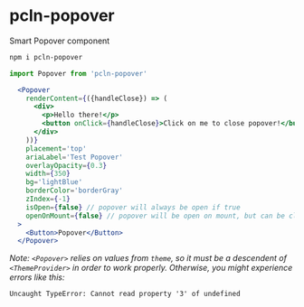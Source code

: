 # pcln-popover

Smart Popover component

```sh
npm i pcln-popover
```

```jsx
import Popover from 'pcln-popover'
```

```jsx
  <Popover
    renderContent={({handleClose}) => (
      <div>
        <p>Hello there!</p>
        <button onClick={handleClose}>Click on me to close popover!</button>
      </div>
    ))}
    placement='top'
    ariaLabel='Test Popover'
    overlayOpacity={0.3}
    width={350}
    bg='lightBlue'
    borderColor='borderGray'
    zIndex={-1}
    isOpen={false} // popover will always be open if true
    openOnMount={false} // popover will be open on mount, but can be closed
  >
    <Button>Popover</Button>
  </Popover>
```

_Note: `<Popover>` relies on values from `theme`, so it must be a descendent of `<ThemeProvider>` in order to work properly. Otherwise, you might experience errors like this:_

```
Uncaught TypeError: Cannot read property '3' of undefined
```

